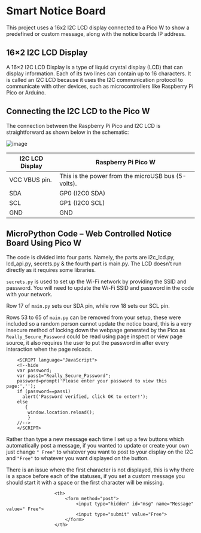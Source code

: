 # Smart Notice Board

This project uses a 16x2 I2C LCD display connected to a Pico W to show a predefined or custom message, along with the notice boards IP address.

## 16×2 I2C LCD Display
A 16×2 I2C LCD Display is a type of liquid crystal display (LCD) that can display information. Each of its two lines can contain up to 16 characters. It is called an I2C LCD because it uses the I2C communication protocol to communicate with other devices, such as microcontrollers like Raspberry Pi Pico or Arduino.

## Connecting the I2C LCD to the Pico W

The connection between the Raspberry Pi Pico and I2C LCD is straightforward as shown below in the schematic:

![image](https://github.com/CJ0206/Raspberry-Pi-Pico/assets/8594588/86e343ee-9220-401e-8f7f-2fea7113c469)

| I2C LCD Display | Raspberry Pi Pico W |
| ------------- | ------------- |
| VCC	VBUS pin. | This is the power from the microUSB bus (5-volts). |
| SDA	| GP0 (I2C0 SDA) |
| SCL	| GP1 (I2C0 SCL) |
| GND	| GND |

## MicroPython Code – Web Controlled Notice Board Using Pico W

The code is divided into four parts. Namely, the parts are i2c_lcd.py, lcd_api.py, secrets.py & the fourth part is main.py. The LCD doesn’t run directly as it requires some libraries.

`secrets.py` is used to set up the Wi-Fi network by providing the SSID and password. You will need to update the Wi-Fi SSID and password in the code with your network.

Row 17 of `main.py` sets our SDA pin, while row 18 sets our SCL pin.

Rows 53 to 65 of `main.py` can be removed from your setup, these were included so a random person cannot update the notice board, this is a very insecure method of locking down the webpage generated by the Pico as `Really_Secure_Password` could be read using page inspect or view page source, it also requires the user to put the password in after every interaction when the page reloads.

```
    <SCRIPT language="JavaScript">
    <!--hide
    var password;
    var pass1="Really_Secure_Password";
    password=prompt('Please enter your password to view this page:','');
    if (password==pass1)
      alert('Password verified, click OK to enter!');
    else
       {
        window.location.reload();
        }
    //-->
    </SCRIPT>
```

Rather than type a new message each time I set up a few buttons which automatically post a message, if you wanted to update or create your own just change `" Free"` to whatever you want to post to your display on the I2C and `"Free"` to whatever you want displayed on the button.

There is an issue where the first character is not displayed, this is why there is a space before each of the statuses, if you set a custom message you should start it with a space or the first character will be missing.

```
                  <th>
                      <form method="post">
                          <input type="hidden" id="msg" name="Message" value=" Free">
                          <input type="submit" value="Free">
                      </form>
                  </th>
```
